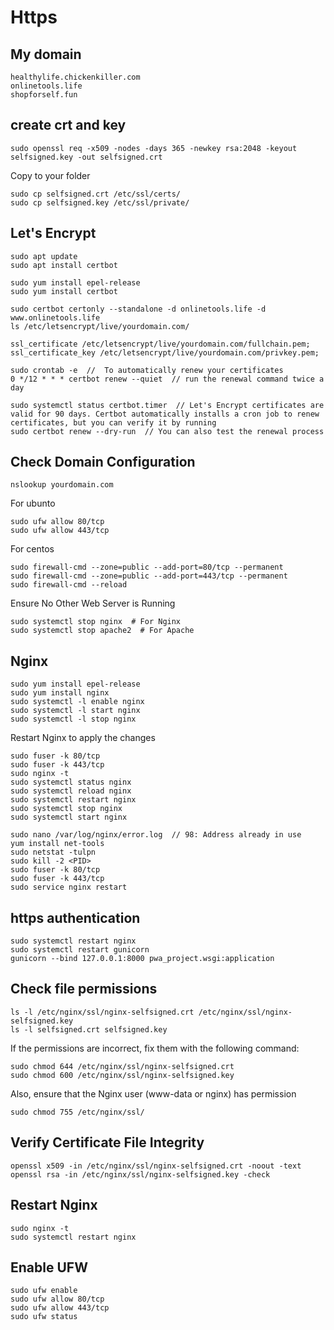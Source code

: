 # Https
## My domain
```
healthylife.chickenkiller.com
onlinetools.life
shopforself.fun
```
## create crt and key
```
sudo openssl req -x509 -nodes -days 365 -newkey rsa:2048 -keyout selfsigned.key -out selfsigned.crt
```
Copy to your folder
```
sudo cp selfsigned.crt /etc/ssl/certs/
sudo cp selfsigned.key /etc/ssl/private/
```

## Let's Encrypt
```
sudo apt update
sudo apt install certbot
```
```
sudo yum install epel-release
sudo yum install certbot
```
```
sudo certbot certonly --standalone -d onlinetools.life -d www.onlinetools.life
ls /etc/letsencrypt/live/yourdomain.com/
```
```
ssl_certificate /etc/letsencrypt/live/yourdomain.com/fullchain.pem;
ssl_certificate_key /etc/letsencrypt/live/yourdomain.com/privkey.pem;
```
```
sudo crontab -e  //  To automatically renew your certificates
0 */12 * * * certbot renew --quiet  // run the renewal command twice a day
```
```
sudo systemctl status certbot.timer  // Let's Encrypt certificates are valid for 90 days. Certbot automatically installs a cron job to renew certificates, but you can verify it by running
sudo certbot renew --dry-run  // You can also test the renewal process
```
## Check Domain Configuration
```
nslookup yourdomain.com
```
For ubunto
```
sudo ufw allow 80/tcp
sudo ufw allow 443/tcp
```
For centos
```
sudo firewall-cmd --zone=public --add-port=80/tcp --permanent
sudo firewall-cmd --zone=public --add-port=443/tcp --permanent
sudo firewall-cmd --reload
```
Ensure No Other Web Server is Running
```
sudo systemctl stop nginx  # For Nginx
sudo systemctl stop apache2  # For Apache
```
## Nginx
```
sudo yum install epel-release
sudo yum install nginx
sudo systemctl -l enable nginx
sudo systemctl -l start nginx
sudo systemctl -l stop nginx
```
Restart Nginx to apply the changes
```
sudo fuser -k 80/tcp
sudo fuser -k 443/tcp
sudo nginx -t
sudo systemctl status nginx
sudo systemctl reload nginx
sudo systemctl restart nginx
sudo systemctl stop nginx
sudo systemctl start nginx
```
```
sudo nano /var/log/nginx/error.log  // 98: Address already in use
yum install net-tools
sudo netstat -tulpn
sudo kill -2 <PID>
sudo fuser -k 80/tcp
sudo fuser -k 443/tcp
sudo service nginx restart
```
## https authentication
```
sudo systemctl restart nginx
sudo systemctl restart gunicorn
gunicorn --bind 127.0.0.1:8000 pwa_project.wsgi:application
```
## Check file permissions
```
ls -l /etc/nginx/ssl/nginx-selfsigned.crt /etc/nginx/ssl/nginx-selfsigned.key
ls -l selfsigned.crt selfsigned.key
```
If the permissions are incorrect, fix them with the following command:
```
sudo chmod 644 /etc/nginx/ssl/nginx-selfsigned.crt
sudo chmod 600 /etc/nginx/ssl/nginx-selfsigned.key
```
Also, ensure that the Nginx user (www-data or nginx) has permission
```
sudo chmod 755 /etc/nginx/ssl/
```
## Verify Certificate File Integrity
```
openssl x509 -in /etc/nginx/ssl/nginx-selfsigned.crt -noout -text
openssl rsa -in /etc/nginx/ssl/nginx-selfsigned.key -check
```
## Restart Nginx
```
sudo nginx -t
sudo systemctl restart nginx
```
## Enable UFW
```
sudo ufw enable
sudo ufw allow 80/tcp
sudo ufw allow 443/tcp
sudo ufw status
```
